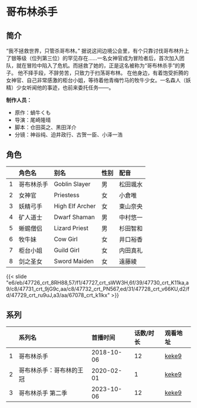 # 哥布林杀手


## 简介

“我不拯救世界，只管杀哥布林。”
据说这间边境公会里，有个只靠讨伐哥布林升上了银等级（位列第三位）的罕见存在……一名女神官成为冒险者后，首次加入团队，就在冒险中陷入了危机。而拯救了她的，正是这名被称为“哥布林杀手”的男子。
他不择手段，不辞劳苦，只致力于扫荡哥布林。 在他身边，有着饱受折腾的女神官、自己非常感激的柜台小姐，等待着他青梅竹马的牧牛少女。一名森人（妖精）少女听闻他的事迹，也前来委托任务——。

**制作人员：**
- 原作：蝸牛くも
- 导演：尾崎隆晴
- 脚本：仓田英之、黑田洋介
- 分镜：神谷纯、迫井政行、古贺一臣、小泽一浩

## 角色

|     |   角色名   |   别名  | 性别 |  配音  |
|:--- |:------  |:----      |:---  |:--   |
| 1 | 哥布林杀手 | Goblin Slayer | 男 | 松田颯水 |
| 2 | 女神官 | Priestess | 女 | 小倉唯 |
| 3 | 妖精弓手 | High Elf Archer | 女 | 東山奈央 |
| 4 | 矿人道士 | Dwarf Shaman | 男 | 中村悠一 |
| 5 | 蜥蜴僧侣 | Lizard Priest | 男 | 杉田智和 |
| 6 | 牧牛妹 | Cow Girl | 女 | 井口裕香 |
| 7 | 柜台小姐 | Guild Girl | 女 | 内田真礼 |
| 8 | 剑之圣女 | Sword Maiden | 女 | 遠藤綾 |

{{< slide "e6/eb/47726_crt_8RH88,57/f1/47727_crt_sWW3H,6f/39/47730_crt_K11ka,a9/c8/47731_crt_9jG9c,aa/c8/47732_crt_PN567,ed/31/47728_crt_v66KU,d2/fd/47729_crt_ru9uJ,a3/aa/67078_crt_k1Ikx" >}}

## 系列


|     | 系列名          | 首播时间       | 话数/时长 | 观看地址                                                     |
| :-- | :----------- | :--------- | :---- | :------------------------------------------------------- |
| 1   | 哥布林杀手        | 2018-10-06 | 12    | [keke9](https://www.keke9.app/play/28916-4-254620.html)  |
| 2   | 哥布林杀手：哥布林的王冠 | 2020-02-01 | 1     | [keke9](https://www.keke9.app/play/178807-4-167356.html) |
| 3   | 哥布林杀手 第二季    | 2023-10-06 | 12    | [keke9](https://www.keke9.app/play/196009-4-514573.html) |



